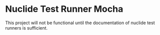 # Nuclide Test Runner Mocha

This project will not be functional until the documentation of nuclide test runners is sufficient.
